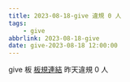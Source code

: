```yaml
---
title: 2023-08-18-give 違規 0 人
tags:
    - give
abbrlink: 2023-08-18-give
date: give-2023-08-18 12:00:00
---
```

give 板 [板規連結](https://www.ptt.cc/bbs/give/M.1612495900.A.C32.html)
昨天違規 0 人
